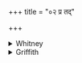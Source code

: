 +++
title = "०२ प्र तद्"

+++

<details><summary>Whitney</summary>

### Translation
2. May the Gandharva, knowing of the immortal, proclaim that highest  
abode that is in secret; three quarters (*padá*) of it \[are\] deposited  
in secret; whoso knoweth them, he shall be the father's father.

### Notes
Ppp. begins with *pṛthag* (for *pra tad*), and for *amṛtasya* has *-taṁ  
na*, probably intending the *amṛ́taṁ nú* of VS. (xxxii. 9) and TA. (x. 1.  
3-4: TA. reads also *voce*). In **b**, TA. gives *nā́ma* (for *dhā́ma*);  
and for *paramám* TA. has *níhitam*, and VS. *víbhṛtam*, while VS. ends  
with *gúhā sát* and TA. with *gúhāsu*. In **c**, Ppp. and TA. give  
*padā́*, and Ppp. *nihatā;* and TA., this time with the concurrence of  
Ppp., ends the pāda again with *gúhāsu*. In **d**, TA. has *tád* for  
*tā́ni*, and *savitús* for *sá pitúṣ*, while Ppp. gives *vas* for *yas*  
at the beginning. Prāt. ii. 73 prescribes the combination *pitúṣ p-* (in  
**d**), and both editions read it, though nearly all our *saṁhitā*-mss.,  
and part of SPP's, read *-túḥ p-* instead. To make a good *triṣṭubh*  
pāda, we must resolve *pṛ-d* at the beginning. ⌊Hillebrandt, *Ved.  
Mythol.* i. 433, discusses the verse.⌋
</details>

<details><summary>Griffith</summary>

Knowing Eternity, may the Gandharva declare to us that highest secret station. Three steps thereof lie hidden in the darkness: he who knows these shall be the father's father.
</details>
